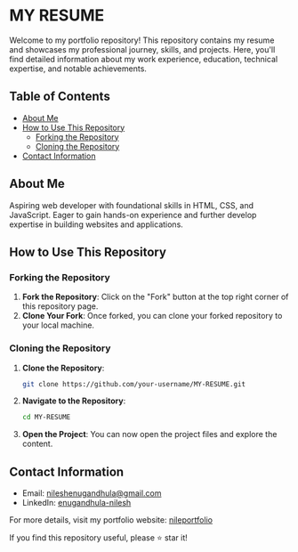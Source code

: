 
# MY RESUME

Welcome to my portfolio repository! This repository contains my resume and showcases my professional journey, skills, and projects. Here, you'll find detailed information about my work experience, education, technical expertise, and notable achievements.

## Table of Contents
- [About Me](#about-me)
- [How to Use This Repository](#how-to-use-this-repository)
  - [Forking the Repository](#forking-the-repository)
  - [Cloning the Repository](#cloning-the-repository)
- [Contact Information](#contact-information)

## About Me
Aspiring web developer with foundational skills in HTML, CSS, and JavaScript. Eager to gain hands-on experience and further develop expertise in building websites and applications.

## How to Use This Repository

### Forking the Repository
1. **Fork the Repository**: Click on the "Fork" button at the top right corner of this repository page.
2. **Clone Your Fork**: Once forked, you can clone your forked repository to your local machine.

### Cloning the Repository
1. **Clone the Repository**:
    ```bash
    git clone https://github.com/your-username/MY-RESUME.git
    ```
2. **Navigate to the Repository**:
    ```bash
    cd MY-RESUME
    ```
3. **Open the Project**: You can now open the project files and explore the content.

## Contact Information
- Email: [nileshenugandhula@gmail.com](nileshenugandhula@gmail.com)
- LinkedIn: [enugandhula-nilesh](https://www.linkedin.com/in/enugandhula-nilesh-400a14226/)

For more details, visit my portfolio website: [nileportfolio](https://nileportfolio.netlify.app/)

If you find this repository useful, please ⭐ star it!
